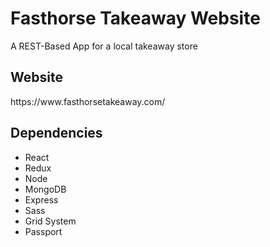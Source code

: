 <h1>Fasthorse Takeaway Website</h1>
<p>A REST-Based App for a local takeaway store</p>

<h2>Website</h2>
<p>https://www.fasthorsetakeaway.com/</p>

<h2>Dependencies</h2>
<ul>
  <li>React</li>
  <li>Redux</li>
  <li>Node</li>
  <li>MongoDB</li>
  <li>Express</li>
  <li>Sass</li>
  <li>Grid System</li>
  <li>Passport</li>
</ul>
